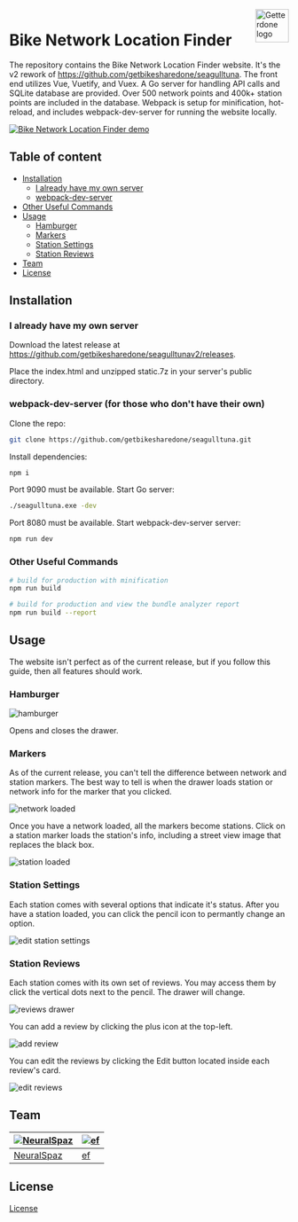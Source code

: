 <a href="https://github.com/getbikesharedone/">
    <img src="https://avatars1.githubusercontent.com/u/31987199?v=4&s=200" alt="Getterdone logo" title="Getterdone" align="right" height="60" />
</a>

Bike Network Location Finder
======================

The repository contains the Bike Network Location Finder website. It's the v2 rework of https://github.com/getbikesharedone/seagulltuna. The front end utilizes Vue, Vuetify, and Vuex. A Go server for handling API calls and SQLite database are provided. Over 500 network points and 400k+ station points are included in the database. Webpack is setup for minification, hot-reload, and includes webpack-dev-server for running the website locally.

[![Bike Network Location Finder demo](https://i.imgur.com/zvSk9PM.png)](https://seagulltunav2.neuralspaz.com/#//)

## Table of content

- [Installation](#installation)
    - [I already have my own server](#i-already-have-my-own-server)
    - [webpack-dev-server](#webpack-dev-server)
- [Other Useful Commands](#other-useful-commands)
- [Usage](#usage)
    - [Hamburger](#hamburger)
    - [Markers](#markers)
    - [Station Settings](#station-settings)
    - [Station Reviews](#station-reviews)
- [Team](#team)
- [License](#license)

## Installation

### I already have my own server

Download the latest release at https://github.com/getbikesharedone/seagulltunav2/releases.

Place the index.html and unzipped static.7z in your server's public directory.


### webpack-dev-server (for those who don't have their own)

Clone the repo:
```bash
git clone https://github.com/getbikesharedone/seagulltuna.git
```

Install dependencies:
```bash
npm i
```

Port 9090 must be available. Start Go server:
```bash
./seagulltuna.exe -dev
```

Port 8080 must be available. Start webpack-dev-server server:
```bash
npm run dev
```

### Other Useful Commands

```bash
# build for production with minification
npm run build
```

```bash
# build for production and view the bundle analyzer report
npm run build --report
```

## Usage

The website isn't perfect as of the current release, but if you follow this guide, then all features should work.

### Hamburger

![hamburger](https://i.imgur.com/YQsbnTk.png)

Opens and closes the drawer.

### Markers

As of the current release, you can't tell the difference between network and station markers. The best way to tell is when the drawer loads station or network info for the marker that you clicked.

![network loaded](https://i.imgur.com/y5HFQhP.png)

Once you have a network loaded, all the markers become stations. Click on a station marker loads the station's info, including a street view image that replaces the black box.

![station loaded](https://i.imgur.com/xkaErjv.png)

### Station Settings

Each station comes with several options that indicate it's status. After you have a station loaded, you can click the pencil icon to permantly change an option.

![edit station settings](https://i.imgur.com/denxjVl.png)

### Station Reviews

Each station comes with its own set of reviews. You may access them by click the vertical dots next to the pencil. The drawer will change.

![reviews drawer](https://i.imgur.com/Cd3cVkp.png)

You can add a review by clicking the plus icon at the top-left.

![add review](https://i.imgur.com/VDVi1Yw.png)

You can edit the reviews by clicking the Edit button located inside each review's card.

![edit reviews](https://i.imgur.com/Ik0thJH.png)

## Team

[![NeuralSpaz](https://avatars.githubusercontent.com/neuralspaz?v=4&s=200)](https://github.com/NeuralSpaz)  | [![ef](https://avatars.githubusercontent.com/eugenefedoto?v=4&s=200)](https://github.com/eugenefedoto)
---|---
[NeuralSpaz ](https://github.com/NeuralSpaz) |[ef](https://github.com/eugenefedoto)

## License

[License](https://github.com/getbikesharedone/seagulltunav2/blob/master/LICENSE.txt)